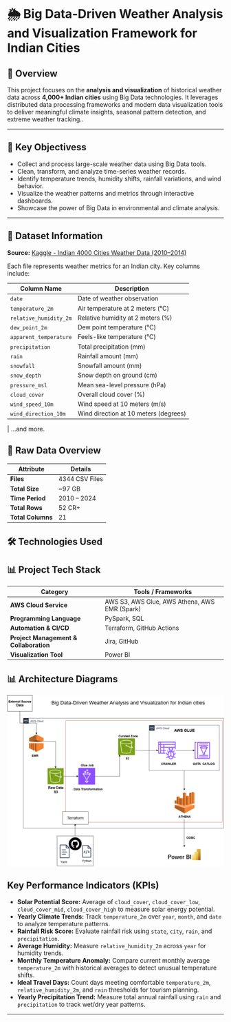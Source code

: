 # 🌦️ Big Data-Driven Weather Analysis and Visualization Framework for Indian Cities

## 📌 Overview

This project focuses on the **analysis and visualization** of historical weather data across **4,000+ Indian cities** using Big Data technologies. It leverages distributed data processing frameworks and modern data visualization tools to deliver meaningful climate insights, seasonal pattern detection, and extreme weather tracking..

---

## 🎯 Key Objectivess

- Collect and process large-scale weather data using Big Data tools.
- Clean, transform, and analyze time-series weather records.
- Identify temperature trends, humidity shifts, rainfall variations, and wind behavior.
- Visualize the weather patterns and metrics through interactive dashboards.
- Showcase the power of Big Data in environmental and climate analysis.

---

## 📂 Dataset Information

**Source:** [Kaggle - Indian 4000 Cities Weather Data (2010–2014)](https://www.kaggle.com/datasets/mukeshdevrath007/indian-5000-cities-weather-data)

Each file represents weather metrics for an Indian city. Key columns include:

| Column Name            | Description                           |
| ---------------------- | ------------------------------------- |
| `date`                 | Date of weather observation           |
| `temperature_2m`       | Air temperature at 2 meters (°C)      |
| `relative_humidity_2m` | Relative humidity at 2 meters (%)     |
| `dew_point_2m`         | Dew point temperature (°C)            |
| `apparent_temperature` | Feels-like temperature (°C)           |
| `precipitation`        | Total precipitation (mm)              |
| `rain`                 | Rainfall amount (mm)                  |
| `snowfall`             | Snowfall amount (mm)                  |
| `snow_depth`           | Snow depth on ground (cm)             |
| `pressure_msl`         | Mean sea-level pressure (hPa)         |
| `cloud_cover`          | Overall cloud cover (%)               |
| `wind_speed_10m`       | Wind speed at 10 meters (m/s)         |
| `wind_direction_10m`   | Wind direction at 10 meters (degrees) |

| ...and more.

## 📂 Raw Data Overview

| Attribute         | Details        |
| ----------------- | -------------- |
| **Files**         | 4344 CSV Files |
| **Total Size**    | ~97 GB         |
| **Time Period**   | 2010 – 2024    |
| **Total Rows**    | 52 CR+         |
| **Total Columns** | 21             |

## 🛠️ Technologies Used

## 📊 Project Tech Stack

| Category                               | Tools / Frameworks                            |
| -------------------------------------- | --------------------------------------------- |
| **AWS Cloud Service**                  | AWS S3, AWS Glue, AWS Athena, AWS EMR (Spark) |
| **Programming Language**               | PySpark, SQL                                  |
| **Automation & CI/CD**                 | Terraform, GitHub Actions                     |
| **Project Management & Collaboration** | Jira, GitHub                                  |
| **Visualization Tool**                 | Power BI                                      |

## 📊 Architecture Diagrams

![Architecture Diagram](Architecture_Diagram.png)

## Key Performance Indicators (KPIs)

- **Solar Potential Score:** Average of `cloud_cover`, `cloud_cover_low`, `cloud_cover_mid`, `cloud_cover_high` to measure solar energy potential.
- **Yearly Climate Trends:** Track `temperature_2m` over `year`, `month`, and `date` to analyze temperature patterns.
- **Rainfall Risk Score:** Evaluate rainfall risk using `state`, `city`, `rain`, and `precipitation`.
- **Average Humidity:** Measure `relative_humidity_2m` across `year` for humidity trends.
- **Monthly Temperature Anomaly:** Compare current monthly average `temperature_2m` with historical averages to detect unusual temperature shifts.
- **Ideal Travel Days:** Count days meeting comfortable `temperature_2m`, `relative_humidity_2m`, and `rain` thresholds for tourism planning.
- **Yearly Precipitation Trend:** Measure total annual rainfall using `rain` and `precipitation` to track wet/dry year patterns.

---
